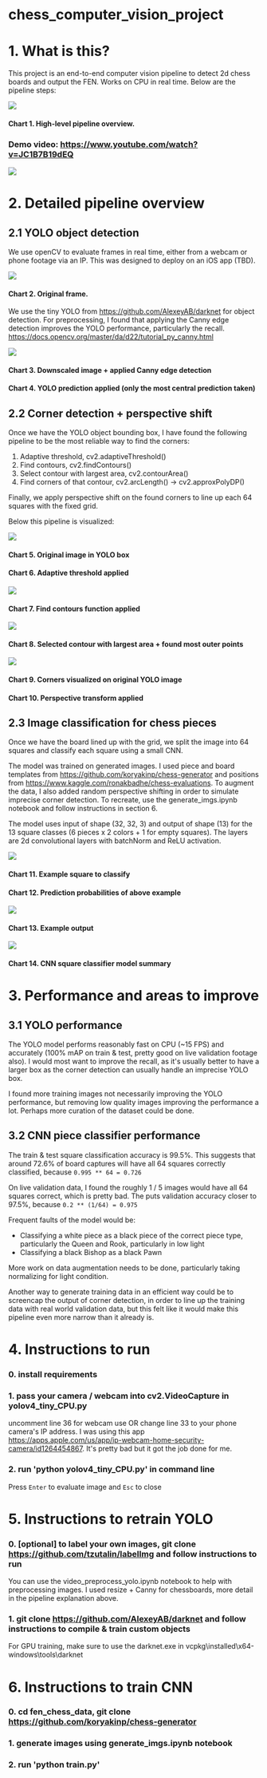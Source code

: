 # chess_computer_vision_project

# 1. What is this?

This project is an end-to-end computer vision pipeline to detect 2d chess boards and output the FEN. Works on CPU in real time. Below are the pipeline steps:

![](https://github.com/dimasikson/chess_computer_vision_project/blob/master/chess%20CV%20project%20-%20pipeline%20overview.png?raw=true)
#### Chart 1. High-level pipeline overview.

### Demo video: https://www.youtube.com/watch?v=JC1B7B19dEQ
![](https://media3.giphy.com/media/VOYfxkw3pHYm7N0Nni/giphy.gif)

# 2. Detailed pipeline overview

## 2.1 YOLO object detection

We use openCV to evaluate frames in real time, either from a webcam or phone footage via an IP. This was designed to deploy on an iOS app (TBD).

![](https://i.gyazo.com/2f81c3a83d517a065e2b5ef5612b2775.png)
#### Chart 2. Original frame.

We use the tiny YOLO from https://github.com/AlexeyAB/darknet for object detection. For preprocessing, I found that applying the Canny edge detection improves the YOLO performance, particularly the recall. https://docs.opencv.org/master/da/d22/tutorial_py_canny.html

![](https://i.gyazo.com/24c8e5c6cfc1bbfb54113f23b92144b8.png)
#### Chart 3. Downscaled image + applied Canny edge detection
#### Chart 4. YOLO prediction applied (only the most central prediction taken)

## 2.2 Corner detection + perspective shift

Once we have the YOLO object bounding box, I have found the following pipeline to be the most reliable way to find the corners:
1. Adaptive threshold, cv2.adaptiveThreshold() 
2. Find contours, cv2.findContours()
3. Select contour with largest area, cv2.contourArea()
4. Find corners of that contour, cv2.arcLength() -> cv2.approxPolyDP()

Finally, we apply perspective shift on the found corners to line up each 64 squares with the fixed grid.

Below this pipeline is visualized:

![](https://i.gyazo.com/e4fda35f8602ef234e94c62bfe9c8efa.png)
#### Chart 5. Original image in YOLO box
#### Chart 6. Adaptive threshold applied

![](https://i.gyazo.com/426ead6b3a999c45949f17b69832b4d8.png)
#### Chart 7. Find contours function applied

![](https://i.gyazo.com/a02017caec76a8623237cd0e0a9ea352.png)
#### Chart 8. Selected contour with largest area + found most outer points

![](https://i.gyazo.com/0be1370adf0c488e4767dd6ddf2679c0.png)
#### Chart 9. Corners visualized on original YOLO image
#### Chart 10. Perspective transform applied

## 2.3 Image classification for chess pieces

Once we have the board lined up with the grid, we split the image into 64 squares and classify each square using a small CNN.

The model was trained on generated images. I used piece and board templates from https://github.com/koryakinp/chess-generator and positions from https://www.kaggle.com/ronakbadhe/chess-evaluations. To augment the data, I also added random perspective shifting in order to simulate imprecise corner detection. To recreate, use the generate_imgs.ipynb notebook and follow instructions in section 6.

The model uses input of shape (32, 32, 3) and output of shape (13) for the 13 square classes (6 pieces x 2 colors + 1 for empty squares). The layers are 2d convolutional layers with batchNorm and ReLU activation.

![](https://i.gyazo.com/762ea59f2cf6273bc01bfee06aa535cb.png)
#### Chart 11. Example square to classify
#### Chart 12. Prediction probabilities of above example

![](https://i.gyazo.com/6ca6b8c8b2a6be0a3335653ded2d5351.png)
#### Chart 13. Example output

![](https://i.gyazo.com/acc898cd0fc70180a5e1fb4d63225bae.png)
#### Chart 14. CNN square classifier model summary

# 3. Performance and areas to improve

## 3.1 YOLO performance

The YOLO model performs reasonably fast on CPU (~15 FPS) and accurately (100% mAP on train & test, pretty good on live validation footage also). I would most want to improve the recall, as it's usually better to have a larger box as the corner detection can usually handle an imprecise YOLO box. 

I found more training images not necessarily improving the YOLO performance, but removing low quality images improving the performance a lot. Perhaps more curation of the dataset could be done. 

## 3.2 CNN piece classifier performance

The train & test square classification accuracy is 99.5%. This suggests that around 72.6% of board captures will have all 64 squares correctly classified, because `0.995 ** 64 = 0.726`

On live validation data, I found the roughly 1 / 5 images would have all 64 squares correct, which is pretty bad. The puts validation accuracy closer to 97.5%, because `0.2 ** (1/64) = 0.975`

Frequent faults of the model would be:
- Classifying a white piece as a black piece of the correct piece type, particularly the Queen and Rook, particularly in low light
- Classifying a black Bishop as a black Pawn

More work on data augmentation needs to be done, particularly taking normalizing for light condition.

Another way to generate training data in an efficient way could be to screencap the output of corner detection, in order to line up the training data with real world validation data, but this felt like it would make this pipeline even more narrow than it already is.

# 4. Instructions to run

### 0. install requirements

### 1. pass your camera / webcam into cv2.VideoCapture in yolov4_tiny_CPU.py

uncomment line 36 for webcam use OR change line 33 to your phone camera's IP address. I was using this app https://apps.apple.com/us/app/ip-webcam-home-security-camera/id1264454867. It's pretty bad but it got the job done for me.

### 2. run 'python yolov4_tiny_CPU.py' in command line

Press `Enter` to evaluate image and `Esc` to close

# 5. Instructions to retrain YOLO

### 0. [optional] to label your own images, git clone https://github.com/tzutalin/labelImg and follow instructions to run

You can use the video_preprocess_yolo.ipynb notebook to help with preprocessing images. I used resize + Canny for chessboards, more detail in the pipeline explanation above.

### 1. git clone https://github.com/AlexeyAB/darknet and follow instructions to compile & train custom objects

For GPU training, make sure to use the darknet.exe in vcpkg\installed\x64-windows\tools\darknet

# 6. Instructions to train CNN

### 0. cd fen_chess_data, git clone https://github.com/koryakinp/chess-generator

### 1. generate images using generate_imgs.ipynb notebook

### 2. run 'python train.py'
